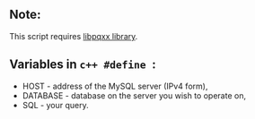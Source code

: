 ## Note:
This script requires [libpqxx library](https://www.tutorialspoint.com/postgresql/postgresql_c_cpp.htm).

## Variables in ```c++ #define ```:
- HOST - address of the MySQL server (IPv4 form),
- DATABASE - database on the server you wish to operate on,
- SQL - your query.